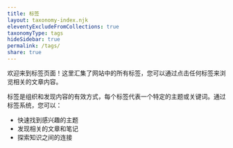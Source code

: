 ```yaml
---
title: 标签
layout: taxonomy-index.njk
eleventyExcludeFromCollections: true
taxonomyType: tags
hideSidebar: true
permalink: /tags/
share: true
---
```


欢迎来到标签页面！这里汇集了网站中的所有标签，您可以通过点击任何标签来浏览相关的文章内容。

标签是组织和发现内容的有效方式，每个标签代表一个特定的主题或关键词。通过标签系统，您可以：

- 快速找到感兴趣的主题
- 发现相关的文章和笔记
- 探索知识之间的连接
